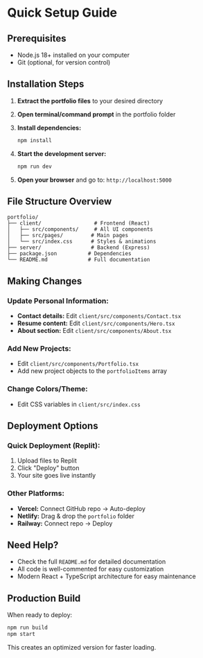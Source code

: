 # Quick Setup Guide

## Prerequisites
- Node.js 18+ installed on your computer
- Git (optional, for version control)

## Installation Steps

1. **Extract the portfolio files** to your desired directory

2. **Open terminal/command prompt** in the portfolio folder

3. **Install dependencies:**
   ```bash
   npm install
   ```

4. **Start the development server:**
   ```bash
   npm run dev
   ```

5. **Open your browser** and go to: `http://localhost:5000`

## File Structure Overview

```
portfolio/
├── client/                 # Frontend (React)
│   ├── src/components/     # All UI components
│   ├── src/pages/         # Main pages
│   └── src/index.css      # Styles & animations
├── server/                # Backend (Express)
├── package.json          # Dependencies
└── README.md             # Full documentation
```

## Making Changes

### Update Personal Information:
- **Contact details:** Edit `client/src/components/Contact.tsx`
- **Resume content:** Edit `client/src/components/Hero.tsx`
- **About section:** Edit `client/src/components/About.tsx`

### Add New Projects:
- Edit `client/src/components/Portfolio.tsx`
- Add new project objects to the `portfolioItems` array

### Change Colors/Theme:
- Edit CSS variables in `client/src/index.css`

## Deployment Options

### Quick Deployment (Replit):
1. Upload files to Replit
2. Click "Deploy" button
3. Your site goes live instantly

### Other Platforms:
- **Vercel:** Connect GitHub repo → Auto-deploy
- **Netlify:** Drag & drop the `portfolio` folder
- **Railway:** Connect repo → Deploy

## Need Help?
- Check the full `README.md` for detailed documentation
- All code is well-commented for easy customization
- Modern React + TypeScript architecture for easy maintenance

## Production Build
When ready to deploy:
```bash
npm run build
npm start
```

This creates an optimized version for faster loading.